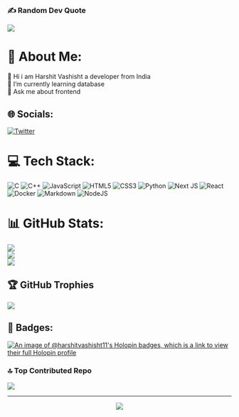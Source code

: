 ### ✍️ Random Dev Quote
![](https://quotes-github-readme.vercel.app/api?type=horizontal&theme=dark)

# 💫 About Me:
👋 Hi i am Harshit Vashisht a developer from India <br>🌱 I’m currently learning database<br>💬 Ask me about frontend

## 🌐 Socials:
[![Twitter](https://img.shields.io/badge/Twitter-%231DA1F2.svg?logo=Twitter&logoColor=white)](https://twitter.com/harshitstwitt) 

# 💻 Tech Stack:
![C](https://img.shields.io/badge/c-%2300599C.svg?style=flat&logo=c&logoColor=white) ![C++](https://img.shields.io/badge/c++-%2300599C.svg?style=flat&logo=c%2B%2B&logoColor=white) ![JavaScript](https://img.shields.io/badge/javascript-%23323330.svg?style=flat&logo=javascript&logoColor=%23F7DF1E) ![HTML5](https://img.shields.io/badge/html5-%23E34F26.svg?style=flat&logo=html5&logoColor=white) ![CSS3](https://img.shields.io/badge/css3-%231572B6.svg?style=flat&logo=css3&logoColor=white) ![Python](https://img.shields.io/badge/python-3670A0?style=flat&logo=python&logoColor=ffdd54) ![Next JS](https://img.shields.io/badge/Next-black?style=flat&logo=next.js&logoColor=white) ![React](https://img.shields.io/badge/react-%2320232a.svg?style=flat&logo=react&logoColor=%2361DAFB) ![Docker](https://img.shields.io/badge/docker-%230db7ed.svg?style=flat&logo=docker&logoColor=white) ![Markdown](https://img.shields.io/badge/markdown-%23000000.svg?style=flat&logo=markdown&logoColor=white) ![NodeJS](https://img.shields.io/badge/node.js-6DA55F?style=flat&logo=node.js&logoColor=white)
# 📊 GitHub Stats:
![](https://github-readme-stats.vercel.app/api?username=HarshitVashisht11&theme=react&hide_border=false&include_all_commits=true&count_private=false)<br/>
![](https://github-readme-streak-stats.herokuapp.com/?user=HarshitVashisht11&theme=react&hide_border=false)<br/>
![](https://github-readme-stats.vercel.app/api/top-langs/?username=HarshitVashisht11&theme=react&hide_border=false&include_all_commits=true&count_private=false&layout=compact)

## 🏆 GitHub Trophies
![](https://github-profile-trophy.vercel.app/?username=HarshitVashisht11&theme=radical&no-frame=true&no-bg=true&margin-w=4)

## 🌟 Badges:
[![An image of @harshitvashisht11's Holopin badges, which is a link to view their full Holopin profile](https://holopin.me/harshitvashisht11)](https://holopin.io/@harshitvashisht11)


### 🔝 Top Contributed Repo
![](https://github-contributor-stats.vercel.app/api?username=HarshitVashisht11&limit=5&theme=dark&combine_all_yearly_contributions=true)

---
<div align="center">
  <a href="https://visitorbadge.io/status?path=HarshitVashisht11"><img src="https://api.visitorbadge.io/api/visitors?path=HarshitVashisht11&countColor=%2337d67a&style=flat-square" /></a>
</div>
